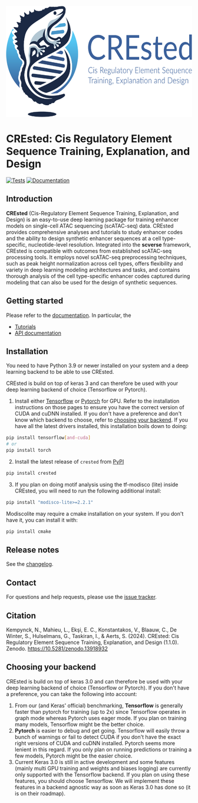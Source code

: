 <div align="center">
   <img src="https://raw.githubusercontent.com/aertslab/CREsted/main/docs/_static/img/crested_banner.png",
   height=300>
</div>

# CREsted: Cis Regulatory Element Sequence Training, Explanation, and Design

[![Tests][badge-tests]][link-tests]
[![Documentation][badge-docs]][link-docs]

[badge-tests]: https://img.shields.io/github/actions/workflow/status/aertslab/CREsted/test.yaml?branch=main
[link-tests]: https://github.com/aertslab/CREsted/actions/workflows/test.yaml
[badge-docs]: https://img.shields.io/readthedocs/crested

## Introduction

**CREsted** (Cis-Regulatory Element Sequence Training, Explanation, and Design) is an easy-to-use deep learning package for training enhancer models on single-cell ATAC sequencing (scATAC-seq) data. CREsted provides comprehensive analyses and tutorials to study enhancer codes and the ability to design synthetic enhancer sequences at a cell type-specific, nucleotide-level resolution. Integrated into the **scverse** framework, CREsted is compatible with outcomes from established scATAC-seq processing tools. It employs novel scATAC-seq preprocessing techniques, such as peak height normalization across cell types, offers flexibility and variety in deep learning modeling architectures and tasks, and contains thorough analysis of the cell type-specific enhancer codes captured during modeling that can also be used for the design of synthetic sequences.

## Getting started

Please refer to the [documentation][link-docs]. In particular, the

-   [Tutorials][link-tutorials]
-   [API documentation][link-api]

## Installation

You need to have Python 3.9 or newer installed on your system and a deep learning backend to be able to use CREsted.

CREsted is build on top of keras 3 and can therefore be used with your deep learning backend of choice (Tensorflow or Pytorch).

1. Install either [Tensorflow](https://www.tensorflow.org/install) or [Pytorch](https://pytorch.org/get-started/locally/) for GPU.
   Refer to the installation instructions on those pages to ensure you have the correct version of CUDA and cuDNN installed.
   If you don't have a preference and don't know which backend to choose, refer to [choosing your backend](#choosing-your-backend).
   If you have all the latest drivers installed, this installation boils down to doing:

```bash
pip install tensorflow[and-cuda]
# or
pip install torch
```

2. Install the latest release of `crested` from [PyPI](https://pypi.org/project/CREsted/)

```bash
pip install crested
```

3. If you plan on doing motif analysis using the tf-modisco (lite) inside CREsted, you will need to run the following additional install:

```bash
pip install "modisco-lite>=2.2.1"
```

Modiscolite may require a cmake installation on your system. If you don't have it, you can install it with:

```bash
pip install cmake
```

## Release notes

See the [changelog][changelog].

## Contact

For questions and help requests, please use the [issue tracker][issue-tracker].

## Citation

Kempynck, N., Mahieu, L., Ekşi, E. C., Konstantakos, V., Blaauw, C., De Winter, S., Hulselmans, G., Taskiran, I., & Aerts, S. (2024). CREsted: Cis Regulatory Element Sequence Training, Explanation, and Design (1.1.0). Zenodo. https://10.5281/zenodo.13918932

## Choosing your backend

CREsted is build on top of keras 3.0 and can therefore be used with your deep learning backend of choice (Tensorflow or Pytorch). If you don't have a preference, you can take the following into account:

1. From our (and Keras' official) benchmarking, **Tensorflow** is generally faster than pytorch for training (up to 2x) since Tensorflow operates in graph mode whereas Pytorch uses eager mode. If you plan on training many models, Tensorflow might be the better choice.
2. **Pytorch** is easier to debug and get going. Tensorflow will easily throw a bunch of warnings or fail to detect CUDA if you don't have the exact right versions of CUDA and cuDNN installed. Pytorch seems more lenient in this regard. If you only plan on running predictions or training a few models, Pytorch might be the easier choice.
3. Current Keras 3.0 is still in active development and some features (mainly multi GPU training and weights and biases logging) are currently only supported with the Tensorflow backend. If you plan on using these features, you should choose Tensorflow. We will implement these features in a backend agnostic way as soon as Keras 3.0 has done so (it is on their roadmap).

[issue-tracker]: https://github.com/aertslab/CREsted/issues
[changelog]: https://crested.readthedocs.io/en/latest/changelog.html
[link-docs]: https://crested.readthedocs.io
[link-tutorials]: https://crested.readthedocs.io/en/latest/tutorials/index.html
[link-api]: https://crested.readthedocs.io/en/latest/api/index.html
